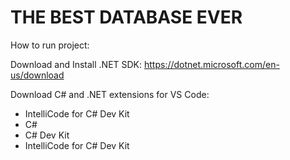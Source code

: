 # THE BEST DATABASE EVER

How to run project:

Download and Install .NET SDK: <https://dotnet.microsoft.com/en-us/download>

Download C# and .NET extensions for VS Code:
- IntelliCode for C# Dev Kit
- C#
- C# Dev Kit
- IntelliCode for C# Dev Kit